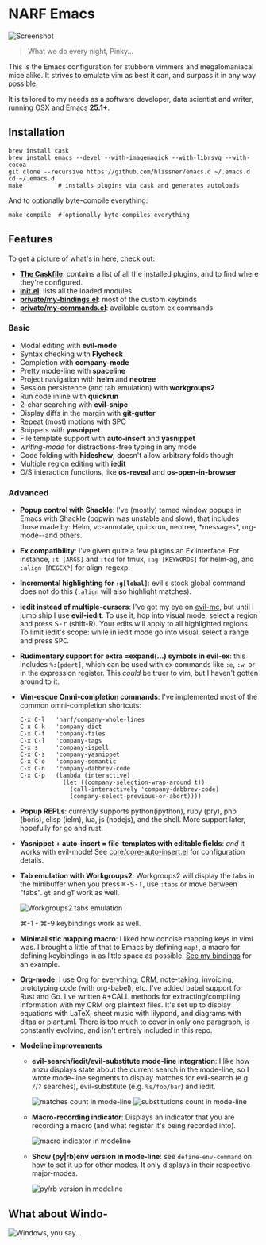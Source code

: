 # NARF Emacs

![Screenshot](/../screenshots/main.png?raw=true)

> What we do every night, Pinky...

This is the Emacs configuration for stubborn vimmers and megalomaniacal mice alike. It
strives to emulate vim as best it can, and surpass it in any way possible.

It is tailored to my needs as a software developer, data scientist and writer, running
OSX and Emacs **25.1+**.

## Installation

```
brew install cask
brew install emacs --devel --with-imagemagick --with-librsvg --with-cocoa
git clone --recursive https://github.com/hlissner/emacs.d ~/.emacs.d
cd ~/.emacs.d
make          # installs plugins via cask and generates autoloads
```

And to optionally byte-compile everything:

`make compile  # optionally byte-compiles everything`

## Features

To get a picture of what's in here, check out:

* **[The Caskfile](Cask)**: contains a list of all the installed plugins, and to find where
  they're configured.
* **[init.el](init.el)**: lists all the loaded modules
* **[private/my-bindings.el](private/my-bindings.el)**: most of the custom keybinds
* **[private/my-commands.el](private/my-commands.el)**: available custom ex commands

### Basic

  * Modal editing with **evil-mode**
  * Syntax checking with **Flycheck**
  * Completion with **company-mode**
  * Pretty mode-line with **spaceline**
  * Project navigation with **helm** and **neotree**
  * Session persistence (and tab emulation) with **workgroups2**
  * Run code inline with **quickrun**
  * 2-char searching with **evil-snipe**
  * Display diffs in the margin with **git-gutter**
  * Repeat (most) motions with SPC
  * Snippets with **yasnippet**
  * File template support with **auto-insert** and **yasnippet**
  * *writing-mode* for distractions-free typing in any mode
  * Code folding with **hideshow**; doesn't allow arbitrary folds though
  * Multiple region editing with **iedit**
  * O/S interaction functions, like **os-reveal** and **os-open-in-browser**

### Advanced

  * **Popup control with Shackle**: I've (mostly) tamed window popups in Emacs with
    Shackle (popwin was unstable and slow), that includes those made by: Helm,
    vc-annotate, quickrun, neotree, \*messages\*, org-mode--and others.
  * **Ex compatibility**: I've given quite a few plugins an Ex interface. For instance,
    `:t [ARGS]` and `:tcd` for tmux, `:ag [KEYWORDS]` for helm-ag, and `:align [REGEXP]`
    for align-regexp.
  * **Incremental highlighting for `:g[lobal]`**: evil's stock global command does not
    do this (`:align` will also highlight matches).
  * **iedit instead of multiple-cursors**: I've got my eye on
    [evil-mc](https://github.com/gabesoft/evil-mc), but until I jump ship I use
    **evil-iedit**. To use it, hop into visual mode, select a region and press
    <kbd>S-r</kbd> (shift-R). Your edits will apply to all highlighted regions. To limit
    iedit's scope: while in iedit mode go into visual, select a range and press
    <kbd>SPC</kbd>.
  * **Rudimentary support for extra =expand(...) symbols in evil-ex**: this includes
    `%:[pdert]`, which can be used with ex commands like `:e`, `:w`, or in the expression
    register. This *could* be truer to vim, but I haven't gotten around to it.
  * **Vim-esque Omni-completion commands**: I've implemented most of the common
    omni-completion shortcuts:

    ```
    C-x C-l   'narf/company-whole-lines
    C-x C-k   'company-dict
    C-x C-f   'company-files
    C-x C-]   'company-tags
    C-x s     'company-ispell
    C-x C-s   'company-yasnippet
    C-x C-o   'company-semantic
    C-x C-n   'company-dabbrev-code
    C-x C-p   (lambda (interactive)
                (let ((company-selection-wrap-around t))
                  (call-interactively 'company-dabbrev-code)
                  (company-select-previous-or-abort))))
    ```

  * **Popup REPLs**: currently supports python(ipython), ruby (pry), php (boris),
    elisp (ielm), lua, js (nodejs), and the shell. More support later, hopefully for go
    and rust.
  * **Yasnippet + auto-insert = file-templates with editable fields**: _and_ it works with
    evil-mode! See [core/core-auto-insert.el](core/core-auto-insert.el) for configuration
    details.
  * **Tab emulation with Workgroups2**: Workgroups2 will display the tabs in the
    minibuffer when you press <kbd>⌘-S-T</kbd>, use `:tabs` or move between "tabs". `gt`
    and `gT` work as well.

    ![Workgroups2 tabs emulation](/../screenshots/tabs.png?raw=true)

    ⌘-1 - ⌘-9 keybindings work as well.

  * **Minimalistic mapping macro**: I liked how concise mapping keys in viml was. I
    brought a little of that to Emacs by defining `map!`, a macro for defining keybindings
    in as little space as possible. [See my bindings](private/my-bindings.el) for an
    example.
  * **Org-mode**: I use Org for everything; CRM, note-taking, invoicing, prototyping
    code (with org-babel), etc. I've added babel support for Rust and Go. I've written
    #+CALL methods for extracting/compiling information with my CRM org plaintext files.
    It's set up to display equations with LaTeX, sheet music with lilypond, and diagrams
    with ditaa or plantuml. There is too much to cover in only one paragraph, is
    constantly evolving, and isn't entirely included in this repo.
  * **Modeline improvements**
    * **evil-search/iedit/evil-substitute mode-line integration**: I like how anzu
      displays state about the current search in the mode-line, so I wrote mode-line
      segments to display matches for evil-search (e.g. `/`/`?` searches), evil-substitute
      (e.g. `%s/foo/bar`) and iedit.

      ![matches count in mode-line](/../screenshots/search.png?raw=true)
      ![substitutions count in mode-line](/../screenshots/subst.png?raw=true)
    * **Macro-recording indicator**: Displays an indicator that you are recording a macro
      (and what register it's being recorded into).

      ![macro indicator in modeline](/../screenshots/macro.png?raw=true)
    * **Show (py|rb)env version in mode-line**: see `define-env-command` on how to set it up
      for other modes. It only displays in their respective major-modes.

      ![py/rb version in modeline](/../screenshots/version.png?raw=true)


## What about Windo-
![Windows, you say...](http://i3.kym-cdn.com/photos/images/newsfeed/000/549/293/504.gif)
